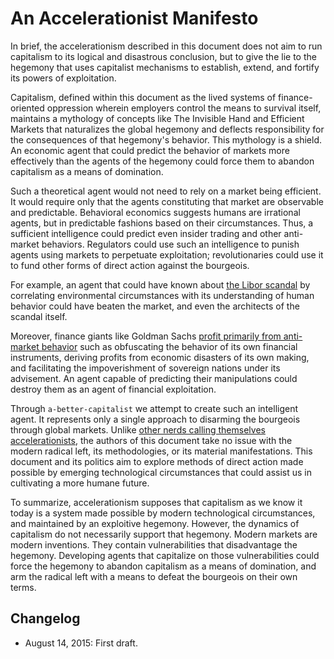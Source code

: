 # An Accelerationist Manifesto

In brief, the accelerationism described in this document does not aim to run capitalism to its logical and disastrous conclusion, but to give the lie to the hegemony that uses capitalist mechanisms to establish, extend, and fortify its powers of exploitation.

Capitalism, defined within this document as the lived systems of finance-oriented oppression wherein employers control the means to survival itself, maintains a mythology of concepts like The Invisible Hand and Efficient Markets that naturalizes the global hegemony and deflects responsibility for the consequences of that hegemony's behavior. This mythology is a shield. An economic agent that could predict the behavior of markets more effectively than the agents of the hegemony could force them to abandon capitalism as a means of domination.

Such a theoretical agent would not need to rely on a market being efficient. It would require only that the agents constituting that market are observable and predictable. Behavioral economics suggests humans are irrational agents, but in predictable fashions based on their circumstances. Thus, a sufficient intelligence could predict even insider trading and other anti-market behaviors. Regulators could use such an intelligence to punish agents using markets to perpetuate exploitation; revolutionaries could use it to fund other forms of direct action against the bourgeois.

For example, an agent that could have known about [the Libor scandal](https://en.wikipedia.org/wiki/Libor_scandal) by correlating environmental circumstances with its understanding of human behavior could have beaten the market, and even the architects of the scandal itself.

Moreover, finance giants like Goldman Sachs [profit primarily from anti-market behavior](https://en.wikipedia.org/wiki/Goldman_Sachs#Controversies) such as obfuscating the behavior of its own financial instruments, deriving profits from economic disasters of its own making, and facilitating the impoverishment of sovereign nations under its advisement. An agent capable of predicting their manipulations could destroy them as an agent of financial exploitation.

Through `a-better-capitalist` we attempt to create such an intelligent agent. It represents only a single approach to disarming the bourgeois through global markets. Unlike [other nerds calling themselves accelerationists](http://criticallegalthinking.com/2013/05/14/accelerate-manifesto-for-an-accelerationist-politics/), the authors of this document take no issue with the modern radical left, its methodologies, or its material manifestations. This document and its politics aim to explore methods of direct action made possible by emerging technological circumstances that could assist us in cultivating a more humane future.

To summarize, accelerationism supposes that capitalism as we know it today is a system made possible by modern technological circumstances, and maintained by an exploitive hegemony. However, the dynamics of capitalism do not necessarily support that hegemony. Modern markets are modern inventions. They contain vulnerabilities that disadvantage the hegemony. Developing agents that capitalize on those vulnerabilities could force the hegemony to abandon capitalism as a means of domination, and arm the radical left with a means to defeat the bourgeois on their own terms.

## Changelog

* August 14, 2015: First draft.

